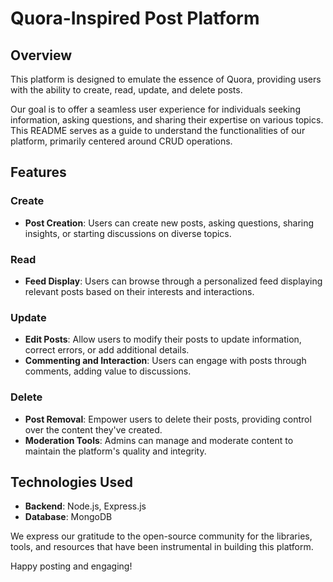 # Quora-Inspired Post Platform

## Overview

This platform is designed to emulate the essence of Quora, providing users with the ability to create, read, update, and delete posts.

Our goal is to offer a seamless user experience for individuals seeking information, asking questions, and sharing their expertise on various topics. This README serves as a guide to understand the functionalities of our platform, primarily centered around CRUD operations.

## Features

### Create

- **Post Creation**: Users can create new posts, asking questions, sharing insights, or starting discussions on diverse topics.


### Read

- **Feed Display**: Users can browse through a personalized feed displaying relevant posts based on their interests and interactions.


### Update

- **Edit Posts**: Allow users to modify their posts to update information, correct errors, or add additional details.
- **Commenting and Interaction**: Users can engage with posts through comments, adding value to discussions.

### Delete

- **Post Removal**: Empower users to delete their posts, providing control over the content they've created.
- **Moderation Tools**: Admins can manage and moderate content to maintain the platform's quality and integrity.



## Technologies Used

- **Backend**: Node.js, Express.js
- **Database**: MongoDB


We express our gratitude to the open-source community for the libraries, tools, and resources that have been instrumental in building this platform.

Happy posting and engaging!

